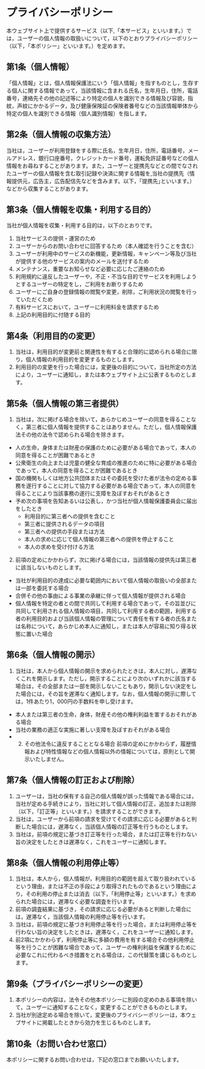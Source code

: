 # プライバシーポリシー
本ウェブサイト上で提供するサービス（以下,「本サービス」といいます。）では，ユーザーの個人情報の取扱いについて，以下のとおりプライバシーポリシー（以下，「本ポリシー」といいます。）を定めます。

## 第1条（個人情報）
「個人情報」とは，個人情報保護法にいう「個人情報」を指すものとし，生存する個人に関する情報であって，当該情報に含まれる氏名，生年月日，住所，電話番号，連絡先その他の記述等により特定の個人を識別できる情報及び容貌，指紋，声紋にかかるデータ，及び健康保険証の保険者番号などの当該情報単体から特定の個人を識別できる情報（個人識別情報）を指します。

## 第2条（個人情報の収集方法）
当社は，ユーザーが利用登録をする際に氏名，生年月日，住所，電話番号，メールアドレス，銀行口座番号，クレジットカード番号，運転免許証番号などの個人情報をお尋ねすることがあります。また，ユーザーと提携先などとの間でなされたユーザーの個人情報を含む取引記録や決済に関する情報を,当社の提携先（情報提供元，広告主，広告配信先などを含みます。以下，｢提携先｣といいます。）などから収集することがあります。

## 第3条（個人情報を収集・利用する目的）
当社が個人情報を収集・利用する目的は，以下のとおりです。
  1. 当社サービスの提供・運営のため
  2. ユーザーからのお問い合わせに回答するため（本人確認を行うことを含む）
  3. ユーザーが利用中のサービスの新機能，更新情報，キャンペーン等及び当社が提供する他のサービスの案内のメールを送付するため
  4. メンテナンス，重要なお知らせなど必要に応じたご連絡のため
  5. 利用規約に違反したユーザーや，不正・不当な目的でサービスを利用しようとするユーザーの特定をし，ご利用をお断りするため
  6. ユーザーにご自身の登録情報の閲覧や変更，削除，ご利用状況の閲覧を行っていただくため
  7. 有料サービスにおいて，ユーザーに利用料金を請求するため
  8. 上記の利用目的に付随する目的

## 第4条（利用目的の変更）
1. 当社は，利用目的が変更前と関連性を有すると合理的に認められる場合に限り，個人情報の利用目的を変更するものとします。
2. 利用目的の変更を行った場合には，変更後の目的について，当社所定の方法により，ユーザーに通知し，または本ウェブサイト上に公表するものとします。

## 第5条（個人情報の第三者提供）
1. 当社は，次に掲げる場合を除いて，あらかじめユーザーの同意を得ることなく，第三者に個人情報を提供することはありません。ただし，個人情報保護法その他の法令で認められる場合を除きます。
  - 人の生命，身体または財産の保護のために必要がある場合であって，本人の同意を得ることが困難であるとき
  - 公衆衛生の向上または児童の健全な育成の推進のために特に必要がある場合であって，本人の同意を得ることが困難であるとき
  - 国の機関もしくは地方公共団体またはその委託を受けた者が法令の定める事務を遂行することに対して協力する必要がある場合であって，本人の同意を得ることにより当該事務の遂行に支障を及ぼすおそれがあるとき
  - 予め次の事項を告知あるいは公表し，かつ当社が個人情報保護委員会に届出をしたとき
    - 利用目的に第三者への提供を含むこと
    - 第三者に提供されるデータの項目
    - 第三者への提供の手段または方法
    - 本人の求めに応じて個人情報の第三者への提供を停止すること
    - 本人の求めを受け付ける方法
2. 前項の定めにかかわらず，次に掲げる場合には，当該情報の提供先は第三者に該当しないものとします。
  - 当社が利用目的の達成に必要な範囲内において個人情報の取扱いの全部または一部を委託する場合
  - 合併その他の事由による事業の承継に伴って個人情報が提供される場合
  - 個人情報を特定の者との間で共同して利用する場合であって，その旨並びに共同して利用される個人情報の項目，共同して利用する者の範囲，利用する者の利用目的および当該個人情報の管理について責任を有する者の氏名または名称について，あらかじめ本人に通知し，または本人が容易に知り得る状態に置いた場合

## 第6条（個人情報の開示）
1. 当社は，本人から個人情報の開示を求められたときは，本人に対し，遅滞なくこれを開示します。ただし，開示することにより次のいずれかに該当する場合は，その全部または一部を開示しないこともあり，開示しない決定をした場合には，その旨を遅滞なく通知します。なお，個人情報の開示に際しては，1件あたり1，000円の手数料を申し受けます。
  - 本人または第三者の生命，身体，財産その他の権利利益を害するおそれがある場合
  - 当社の業務の適正な実施に著しい支障を及ぼすおそれがある場合
  - 2. その他法令に違反することとなる場合
前項の定めにかかわらず，履歴情報および特性情報などの個人情報以外の情報については，原則として開示いたしません。

## 第7条（個人情報の訂正および削除）
1. ユーザーは，当社の保有する自己の個人情報が誤った情報である場合には，当社が定める手続きにより，当社に対して個人情報の訂正，追加または削除（以下，「訂正等」といいます。）を請求することができます。
2. 当社は，ユーザーから前項の請求を受けてその請求に応じる必要があると判断した場合には，遅滞なく，当該個人情報の訂正等を行うものとします。
3. 当社は，前項の規定に基づき訂正等を行った場合，または訂正等を行わない旨の決定をしたときは遅滞なく，これをユーザーに通知します。

## 第8条（個人情報の利用停止等）
1. 当社は，本人から，個人情報が，利用目的の範囲を超えて取り扱われているという理由，または不正の手段により取得されたものであるという理由により，その利用の停止または消去（以下，「利用停止等」といいます。）を求められた場合には，遅滞なく必要な調査を行います。
2. 前項の調査結果に基づき，その請求に応じる必要があると判断した場合には，遅滞なく，当該個人情報の利用停止等を行います。
3. 当社は，前項の規定に基づき利用停止等を行った場合，または利用停止等を行わない旨の決定をしたときは，遅滞なく，これをユーザーに通知します。
4. 前2項にかかわらず，利用停止等に多額の費用を有する場合その他利用停止等を行うことが困難な場合であって，ユーザーの権利利益を保護するために必要なこれに代わるべき措置をとれる場合は，この代替策を講じるものとします。

## 第9条（プライバシーポリシーの変更）
1. 本ポリシーの内容は，法令その他本ポリシーに別段の定めのある事項を除いて，ユーザーに通知することなく，変更することができるものとします。
2. 当社が別途定める場合を除いて，変更後のプライバシーポリシーは，本ウェブサイトに掲載したときから効力を生じるものとします。

## 第10条（お問い合わせ窓口）
本ポリシーに関するお問い合わせは，下記の窓口までお願いいたします。